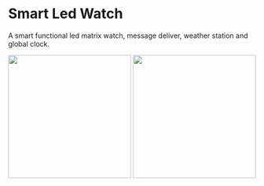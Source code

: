 # Smart Led Watch

A smart functional led matrix watch, message deliver, weather station and global clock.

<img src = "smartLedWatch/sml1.jpeg" width ="250" height="250"> <img src = "smartLedWatch/sml2.jpeg" width ="250" height="250">


